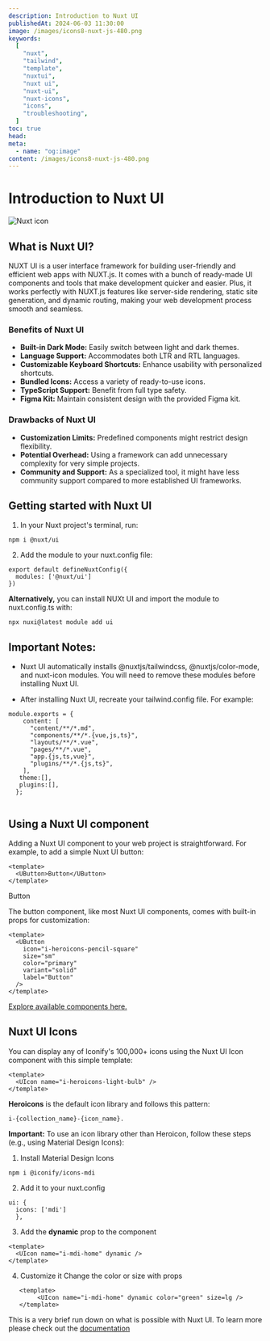```yaml
---
description: Introduction to Nuxt UI
publishedAt: 2024-06-03 11:30:00
image: /images/icons8-nuxt-js-480.png
keywords:
  [
    "nuxt",
    "tailwind",
    "template",
    "nuxtui",
    "nuxt ui",
    "nuxt-ui",
    "nuxt-icons",
    "icons",
    "troubleshooting",
  ]
toc: true
head:
meta:
  - name: "og:image"
content: /images/icons8-nuxt-js-480.png
---
```


# Introduction to Nuxt UI

<div class="image-container flex justify-start">
<img src="/images/icons8-nuxt-js-480.png" alt="Nuxt icon" class="top-blog-image not-prose"/>
</div>

## What is Nuxt UI?

NUXT UI is a user interface framework for building user-friendly and efficient web apps with NUXT.js. It comes with a bunch of ready-made UI components and tools that make development quicker and easier. Plus, it works perfectly with NUXT.js features like server-side rendering, static site generation, and dynamic routing, making your web development process smooth and seamless.

### Benefits of Nuxt UI

- **Built-in Dark Mode:** Easily switch between light and dark themes.
- **Language Support:** Accommodates both LTR and RTL languages.
- **Customizable Keyboard Shortcuts:** Enhance usability with personalized shortcuts.
- **Bundled Icons:** Access a variety of ready-to-use icons.
- **TypeScript Support:** Benefit from full type safety.
- **Figma Kit:** Maintain consistent design with the provided Figma kit.

### Drawbacks of Nuxt UI

- **Customization Limits:** Predefined components might restrict design flexibility.
- **Potential Overhead:** Using a framework can add unnecessary complexity for very simple projects.
- **Community and Support:** As a specialized tool, it might have less community support compared to more established UI frameworks.

## Getting started with Nuxt UI

1. In your Nuxt project's terminal, run:

```console
npm i @nuxt/ui
```

2. Add the module to your nuxt.config file:

```console
export default defineNuxtConfig({
  modules: ['@nuxt/ui']
})
```

 **Alternatively,** you can install NUXt UI and import the module to nuxt.config.ts with:

```console
npx nuxi@latest module add ui
```

## Important Notes:

- Nuxt UI automatically installs @nuxtjs/tailwindcss, @nuxtjs/color-mode, and nuxt-icon modules. You will need to remove these modules before installing Nuxt UI.

- After installing Nuxt UI, recreate your tailwind.config file. For example:
```vue
module.exports = {
    content: [
      "content/**/*.md",
      "components/**/*.{vue,js,ts}",
      "layouts/**/*.vue",
      "pages/**/*.vue",
      "app.{js,ts,vue}",
      "plugins/**/*.{js,ts}",
    ],
   theme:[],
   plugins:[],
  };
  
  ```

## Using a Nuxt UI component

Adding a Nuxt UI component to your web project is straightforward. For example, to add a simple Nuxt UI button:

```vue
<template>
  <UButton>Button</UButton>
</template>
```

<div class="nuxt-button">Button</div>

The button component, like most Nuxt UI components, comes with built-in props for customization:

```vue
<template>
  <UButton
    icon="i-heroicons-pencil-square"
    size="sm"
    color="primary"
    variant="solid"
    label="Button"
  />
</template>
```

[Explore  available components here.](https://ui.nuxt.com/components)

## Nuxt UI Icons

You can display any of Iconify's 100,000+ icons using the Nuxt UI Icon component with this simple template:

```vue
<template>
  <UIcon name="i-heroicons-light-bulb" />
</template>
```

**Heroicons** is the default icon library and follows this pattern:

```console
i-{collection_name}-{icon_name}.
```

**Important:** To use an icon library other than Heroicon, follow these steps (e.g., using Material Design Icons):

1. Install Material Design Icons

```console
npm i @iconify/icons-mdi
```

2. Add it to your nuxt.config

```vue
ui: { 
  icons: ['mdi'] 
  },
```

3. Add the **dynamic** prop to the component

```vue
<template>
  <UIcon name="i-mdi-home" dynamic />
</template>
```



4. Customize it
Change the color or size with props
```vue
   <template>
        <UIcon name="i-mdi-home" dynamic color="green" size=lg />
   </template>
```


This is a very brief run down on what is possible with Nuxt UI. To learn more please check out the [documentation](https://ui.nuxt.com/getting-started)